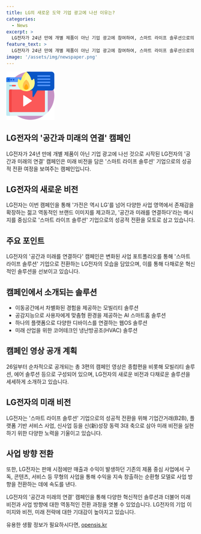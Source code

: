 ```yaml
---
title: LG의 새로운 도약 기업 광고에 나선 이유는?
categories:
  - News
excerpt: >
  LG전자가 24년 만에 개별 제품이 아닌 기업 광고에 참여하여, 스마트 라이프 솔루션으로의 성공적 전환 여정을 다룬다. LG전자는 이번 캠페인을 통해 다양한 사업 영역에서 존재감을 확장하여 역동적인 브랜드 이미지를 제고하고, 공간과 미래를 연결하다는 메시지를 중심으로 스마트 라이프 솔루션을 선보인다. 각각의 솔루션은 모빌리티, AI 스마트홈, 웹OS, HVAC 등으로 구성되어 있으며, LG전자는 무형의 사업을 통해 수익을 지속 창출하는 순환형 모델로 사업 방향을 전환하고 있다.
feature_text: >
  LG전자가 24년 만에 개별 제품이 아닌 기업 광고에 참여하여, 스마트 라이프 솔루션으로의 성공적 전환 여정을 다룬다. LG전자는 이번 캠페인을 통해 다양한 사업 영역에서 존재감을 확장하여 역동적인 브랜드 이미지를 제고하고, 공간과 미래를 연결하다는 메시지를 중심으로 스마트 라이프 솔루션을 선보인다. 각각의 솔루션은 모빌리티, AI 스마트홈, 웹OS, HVAC 등으로 구성되어 있으며, LG전자는 무형의 사업을 통해 수익을 지속 창출하는 순환형 모델로 사업 방향을 전환하고 있다.
image: '/assets/img/newspaper.png'
---
```


<p><img src="/assets/img/news.png" alt="rentncar 속보" /></p>

<h2>LG전자의 '공간과 미래의 연결' 캠페인</h2>

<p data-ke-size="size16">LG전자가 24년 만에 개별 제품이 아닌 기업 광고에 나선 것으로 시작된 LG전자의 '공간과 미래의 연결' 캠페인은 미래 비전을 담은 '스마트 라이프 솔루션' 기업으로의 성공적 전환 여정을 보여주는 캠페인입니다.</p>

<h2 data-ke-size="size26">LG전자의 새로운 비전</h2>

<p data-ke-size="size16">LG전자는 이번 캠페인을 통해 '가전은 역시 LG'를 넘어 다양한 사업 영역에서 존재감을 확장하는 젊고 역동적인 브랜드 이미지를 제고하고, '공간과 미래를 연결하다'라는 메시지를 중심으로 '스마트 라이프 솔루션' 기업으로의 성공적 전환을 모토로 삼고 있습니다.</p>

<h2 data-ke-size="size26">주요 포인트</h2>

<p data-ke-size="size16">LG전자의 '공간과 미래를 연결하다' 캠페인은 변화된 사업 포트폴리오를 통해 '스마트 라이프 솔루션' 기업으로 전환하는 LG전자의 모습을 담았으며, 이를 통해 다채로운 혁신적인 솔루션을 선보이고 있습니다.</p>

<h2 data-ke-size="size26">캠페인에서 소개되는 솔루션</h2>

<ul>
  <li>이동공간에서 차별화된 경험을 제공하는 모빌리티 솔루션</li>
  <li>공감지능으로 사용자에게 맞춤형 환경을 제공하는 AI 스마트홈 솔루션</li>
  <li>하나의 플랫폼으로 다양한 디바이스를 연결하는 웹OS 솔루션</li>
  <li>미래 산업을 위한 코어테크인 냉난방공조(HVAC) 솔루션</li>
</ul>

<h2 data-ke-size="size26">캠페인 영상 공개 계획</h2>

<p data-ke-size="size16">26일부터 순차적으로 공개되는 총 3편의 캠페인 영상은 종합편을 비롯해 모빌리티 솔루션, 에어 솔루션 등으로 구성되어 있으며, LG전자의 새로운 비전과 다채로운 솔루션을 세세하게 소개하고 있습니다.</p>

<h2 data-ke-size="size26">LG전자의 미래 비전</h2>

<p data-ke-size="size16">LG전자는 '스마트 라이프 솔루션' 기업으로의 성공적 전환을 위해 기업간거래(B2B), 플랫폼 기반 서비스 사업, 신사업 등을 신(新)성장 동력 3대 축으로 삼아 미래 비전을 실현하기 위한 다양한 노력을 기울이고 있습니다.</p>

<h2 data-ke-size="size26">사업 방향 전환</h2>

<p data-ke-size="size16">또한, LG전자는 판매 시점에만 매출과 수익이 발생하던 기존의 제품 중심 사업에서 구독, 콘텐츠, 서비스 등 무형의 사업을 통해 수익을 지속 창출하는 순환형 모델로 사업 방향을 전환하는 데에 속도를 낸다.</p>

<p data-ke-size="size16">LG전자의 '공간과 미래의 연결' 캠페인을 통해 다양한 혁신적인 솔루션과 더불어 미래 비전과 사업 방향에 대한 역동적인 전환 과정을 엿볼 수 있었습니다. LG전자의 기업 이미지와 비전, 미래 전략에 대한 기대감이 높아지고 있습니다.</p>
유용한 생활 정보가 필요하시다면, <a href="https://opensis.kr" rel="dofollow">opensis.kr</a>


